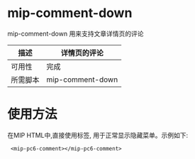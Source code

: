 ﻿# mip-comment-down

mip-comment-down 用来支持文章详情页的评论

| 描述 | 详情页的评论|
|---|---|
|可用性	|完成 |
|所需脚本| mip-comment-down |

# 使用方法

在MIP HTML中,直接使用标签, 用于正常显示隐藏菜单。示例如下:
```
 <mip-pc6-comment></mip-pc6-comment>
```
